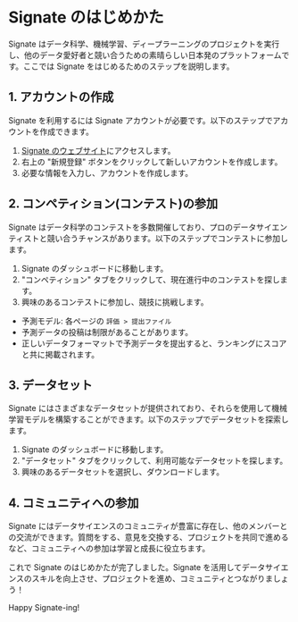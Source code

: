 # Signate のはじめかた

Signate はデータ科学、機械学習、ディープラーニングのプロジェクトを実行し、他のデータ愛好者と競い合うための素晴らしい日本発のプラットフォームです。ここでは Signate をはじめるためのステップを説明します。

## 1. アカウントの作成

Signate を利用するには Signate アカウントが必要です。以下のステップでアカウントを作成できます。

1. [Signate のウェブサイト](https://signate.jp/)にアクセスします。
2. 右上の "新規登録" ボタンをクリックして新しいアカウントを作成します。
3. 必要な情報を入力し、アカウントを作成します。

## 2. コンペティション(コンテスト)の参加

Signate はデータ科学のコンテストを多数開催しており、プロのデータサイエンティストと競い合うチャンスがあります。以下のステップでコンテストに参加します。

1. Signate のダッシュボードに移動します。
2. "コンペティション" タブをクリックして、現在進行中のコンテストを探します。
3. 興味のあるコンテストに参加し、競技に挑戦します。

- 予測モデル: 各ページの `評価 > 提出ファイル`
- 予測データの投稿は制限があることがあります。
- 正しいデータフォーマットで予測データを提出すると、ランキングにスコアと共に掲載されます。

## 3. データセット

Signate にはさまざまなデータセットが提供されており、それらを使用して機械学習モデルを構築することができます。以下のステップでデータセットを探索します。

1. Signate のダッシュボードに移動します。
2. "データセット" タブをクリックして、利用可能なデータセットを探します。
3. 興味のあるデータセットを選択し、ダウンロードします。

## 4. コミュニティへの参加

Signate にはデータサイエンスのコミュニティが豊富に存在し、他のメンバーとの交流ができます。質問をする、意見を交換する、プロジェクトを共同で進めるなど、コミュニティへの参加は学習と成長に役立ちます。

これで Signate のはじめかたが完了しました。Signate を活用してデータサイエンスのスキルを向上させ、プロジェクトを進め、コミュニティとつながりましょう！

Happy Signate-ing!
[^4]: https://signate.jp/

